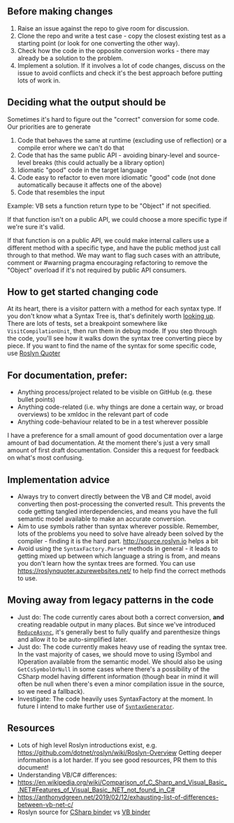 ## Before making changes
1. Raise an issue against the repo to give room for discussion.
2. Clone the repo and write a test case - copy the closest existing test as a starting point (or look for one converting the other way).
3. Check how the code in the opposite conversion works - there may already be a solution to the problem.
4. Implement a solution. If it involves a lot of code changes, discuss on the issue to avoid conflicts and check it's the best approach before putting lots of work in.

## Deciding what the output should be
Sometimes it's hard to figure out the "correct" conversion for some code. Our priorities are to generate
1. Code that behaves the same at runtime (excluding use of reflection) or a compile error where we can't do that
2. Code that has the same public API - avoiding binary-level and source-level breaks (this could actually be a library option)
3. Idiomatic "good" code in the target language
4. Code easy to refactor to even more idiomatic "good" code (not done automatically because it affects one of the above)
5. Code that resembles the input

Example:
VB sets a function return type to be "Object" if not specified. 

If that function isn't on a public API, we could choose a more specific type if we're sure it's valid.

If that function is on a public API, we could make internal callers use a different method with a specific type, and have the public method just call through to that method. We may want to flag such cases with an attribute, comment or #warning pragma encouraging refactoring to remove the "Object" overload if it's not required by public API consumers.

## How to get started changing code
At its heart, there is a visitor pattern with a method for each syntax type. If you don't know what a Syntax Tree is, that's definitely worth [looking up](https://github.com/dotnet/roslyn/wiki/Roslyn-Overview). There are lots of tests, set a breakpoint somewhere like `VisitCompilationUnit`, then run them in debug mode. If you step through the code, you'll see how it walks down the syntax tree converting piece by piece. If you want to find the name of the syntax for some specific code, use [Roslyn Quoter](https://roslynquoter.azurewebsites.net/)

## For documentation, prefer:
* Anything process/project related to be visible on GitHub (e.g. these bullet points)
* Anything code-related (i.e. why things are done a certain way, or broad overviews) to be xmldoc in the relevant part of code
* Anything code-behaviour related to be in a test wherever possible

I have a preference for a small amount of good documentation over a large amount of bad documentation.
At the moment there's just a very small amount of first draft documentation. Consider this a request for feedback on what's most confusing.

## Implementation advice
* Always try to convert directly between the VB and C# model, avoid converting then post-processing the converted result. This prevents the code getting tangled interdependencies, and means you have the full semantic model available to make an accurate conversion.
* Aim to use symbols rather than syntax wherever possible. Remember, lots of the problems you need to solve have already been solved by the compiler - finding it is the hard part. http://source.roslyn.io helps a bit
* Avoid using the `SyntaxFactory.Parse*` methods in general - it leads to getting mixed up between which language a string is from, and means you don't learn how the syntax trees are formed. You can use https://roslynquoter.azurewebsites.net/ to help find the correct methods to use.

## Moving away from legacy patterns in the code
* Just do: The code currently cares about both a correct conversion, **and** creating readable output in many places. But since we've introduced [`ReduceAsync`](https://docs.microsoft.com/en-us/dotnet/api/microsoft.codeanalysis.simplification.simplifier?view=roslyn-dotnet), it's generally best to fully qualify and parenthesize things and allow it to be auto-simplified later.
* Just do: The code currently makes heavy use of reading the syntax tree. In the vast majority of cases, we should move to using ISymbol and IOperation available from the semantic model. We should also be using `GetCsSymbolOrNull` in some cases where there's a possibility of the CSharp model having different information (though bear in mind it will often be null when there's even a minor compilation issue in the source, so we need a fallback).
* Investigate: The code heavily uses SyntaxFactory at the moment. In future I intend to make further use of [`SyntaxGenerator`](https://docs.microsoft.com/en-us/dotnet/api/microsoft.codeanalysis.editing.syntaxgenerator?view=roslyn-dotnet).

## Resources
* Lots of high level Roslyn introductions exist, e.g. https://github.com/dotnet/roslyn/wiki/Roslyn-Overview Getting deeper information is a lot harder. If you see good resources, PR them to this document!
* Understanding VB/C# differences:
 * https://en.wikipedia.org/wiki/Comparison_of_C_Sharp_and_Visual_Basic_.NET#Features_of_Visual_Basic_.NET_not_found_in_C#
 * https://anthonydgreen.net/2019/02/12/exhausting-list-of-differences-between-vb-net-c/
 * Roslyn source for [CSharp binder](http://source.roslyn.codeplex.com/#Microsoft.CodeAnalysis.CSharp/Binder/Binder_Expressions.cs,365) vs [VB binder](http://source.roslyn.codeplex.com/#Microsoft.CodeAnalysis.VisualBasic/Binding/Binder_Expressions.vb,43)
